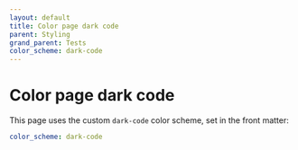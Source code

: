 ```yaml
---
layout: default
title: Color page dark code
parent: Styling
grand_parent: Tests
color_scheme: dark-code
---
```


# Color page dark code

This page uses the custom `dark-code` color scheme, set in the front matter:

```yaml
color_scheme: dark-code
```
